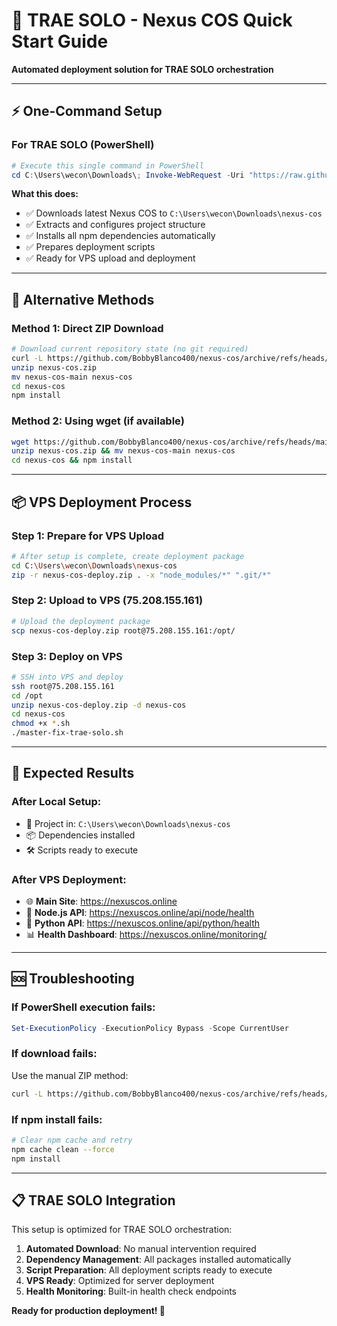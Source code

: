 # 🤖 TRAE SOLO - Nexus COS Quick Start Guide

**Automated deployment solution for TRAE SOLO orchestration**

---

## ⚡ One-Command Setup

### For TRAE SOLO (PowerShell)
```powershell
# Execute this single command in PowerShell
cd C:\Users\wecon\Downloads\; Invoke-WebRequest -Uri "https://raw.githubusercontent.com/BobbyBlanco400/nexus-cos/main/trae-solo-setup.ps1" -OutFile "setup.ps1"; Set-ExecutionPolicy RemoteSigned -Scope CurrentUser; .\setup.ps1
```

**What this does:**
- ✅ Downloads latest Nexus COS to `C:\Users\wecon\Downloads\nexus-cos`
- ✅ Extracts and configures project structure
- ✅ Installs all npm dependencies automatically  
- ✅ Prepares deployment scripts
- ✅ Ready for VPS upload and deployment

---

## 🚀 Alternative Methods

### Method 1: Direct ZIP Download
```bash
# Download current repository state (no git required)
curl -L https://github.com/BobbyBlanco400/nexus-cos/archive/refs/heads/main.zip -o nexus-cos.zip
unzip nexus-cos.zip
mv nexus-cos-main nexus-cos
cd nexus-cos
npm install
```

### Method 2: Using wget (if available)
```bash
wget https://github.com/BobbyBlanco400/nexus-cos/archive/refs/heads/main.zip -O nexus-cos.zip
unzip nexus-cos.zip && mv nexus-cos-main nexus-cos
cd nexus-cos && npm install
```

---

## 📦 VPS Deployment Process

### Step 1: Prepare for VPS Upload
```bash
# After setup is complete, create deployment package
cd C:\Users\wecon\Downloads\nexus-cos
zip -r nexus-cos-deploy.zip . -x "node_modules/*" ".git/*"
```

### Step 2: Upload to VPS (75.208.155.161)
```bash
# Upload the deployment package
scp nexus-cos-deploy.zip root@75.208.155.161:/opt/
```

### Step 3: Deploy on VPS
```bash
# SSH into VPS and deploy
ssh root@75.208.155.161
cd /opt
unzip nexus-cos-deploy.zip -d nexus-cos
cd nexus-cos
chmod +x *.sh
./master-fix-trae-solo.sh
```

---

## 🔗 Expected Results

### After Local Setup:
- 📁 Project in: `C:\Users\wecon\Downloads\nexus-cos`
- 📦 Dependencies installed
- 🛠️ Scripts ready to execute

### After VPS Deployment:
- 🌐 **Main Site**: https://nexuscos.online
- 🔧 **Node.js API**: https://nexuscos.online/api/node/health
- 🐍 **Python API**: https://nexuscos.online/api/python/health
- 📊 **Health Dashboard**: https://nexuscos.online/monitoring/

---

## 🆘 Troubleshooting

### If PowerShell execution fails:
```powershell
Set-ExecutionPolicy -ExecutionPolicy Bypass -Scope CurrentUser
```

### If download fails:
Use the manual ZIP method:
```bash
curl -L https://github.com/BobbyBlanco400/nexus-cos/archive/refs/heads/main.zip -o nexus-cos.zip
```

### If npm install fails:
```bash
# Clear npm cache and retry
npm cache clean --force
npm install
```

---

## 📋 TRAE SOLO Integration

This setup is optimized for TRAE SOLO orchestration:

1. **Automated Download**: No manual intervention required
2. **Dependency Management**: All packages installed automatically  
3. **Script Preparation**: All deployment scripts ready to execute
4. **VPS Ready**: Optimized for server deployment
5. **Health Monitoring**: Built-in health check endpoints

**Ready for production deployment! 🚀**